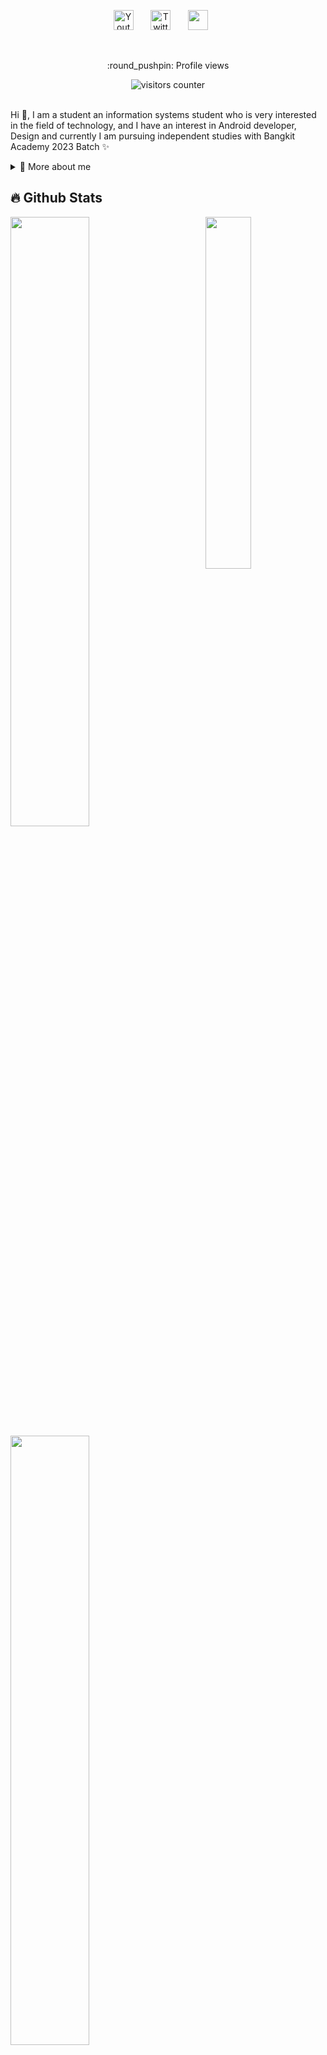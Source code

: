 <p align="center">
  <a href="[https://www.youtube.com/UCRX2pao9vPLyVcPEQWIlUoA](https://www.youtube.com/channel/UCfCL-AUomzxUn_ee_1Q6YYQ)"><img width="32px" alt="Youtube" title="Youtube" src="https://i.imgur.com/qiXu7b2.png"/></a>
  &#8287;&#8287;&#8287;&#8287;&#8287;
  <a href="[https://twitter.com/NezukoSocial](https://twitter.com/Bobbysa23896400)"><img width="32px" alt="Twitter" title="Twitter" src="https://i.imgur.com/OXZM1L6.png"/></a>
  &#8287;&#8287;&#8287;&#8287;&#8287;
  <a [href="https://discord.gg/pochita](https://discord.gg/KBpY2ymg)" alt="Join our community"><img width="32px" src="https://i.imgur.com/OViZO8J.png"/></a>
  &#8287;&#8287;&#8287;&#8287;&#8287;
</p>

<br/>

<p align="center">:round_pushpin: Profile views</p>
<div align="center">
    <img alt="visitors counter" src="https://profile-counter.glitch.me/Oby12/count.svg">
</div>

<br/>

<p>
  
Hi 👋, I am a student an information systems student who is very interested in the field of technology, and I have an interest in Android developer, Design and currently I am pursuing independent studies with Bangkit Academy 2023 Batch ✨

<div>
<details>
  <summary>🧑 More about me</summary>

- 🔭 I have just graduated from the Rise Academy 2023 batch 2 program

- 🌱 I’m currently learning **everything** 🤓

- 🤝 I am looking for friends to study together**

- 👨‍💻 Lets Follow my Linkedid [Lets Connet With Oby]([https://www.linkedin.com/in/sergiogarciagamez/](https://www.linkedin.com/in/bobby-saputra-34339a240/))

- 💬 I am very interested in the field of technology, specifically mobile developer, machine learning and design**

- 📫 My Instagram [bobbysptra12](https://www.instagram.com/bobby_sptra12/)**

</details>
  
</p>
  
<!--
<details>
  <summary>📕 Blog Posts</summary>
  <br />
</details>
</div>
-->

## 🔥 Github Stats

<img align="right" width="38%" src="https://i.imgur.com/VxANS89.jpg"/>

  <a href="https://github.com/Oby12"><img width="50%" src="https://github-readme-stats.vercel.app/api?username=Oby12&theme=radical&title_color=ff3068?"></a>
  <a href="https://github.com/Oby12"><img width="50%" src="http://github-readme-streak-stats.herokuapp.com/?user=Oby12&theme=radical&date_format=M%20j%5B%2C%20Y%5D&ring=ff3068&fire=ff3068&sideNums=ff3068"></a>

## 📘 My top open source projects

<p align="left">
    <a href="https://github.com/Enhanced-TTVDropBot"><img width="25%" src="https://denvercoder1-github-readme-stats.vercel.app/api/pin/?username=Oby12&repo=Enhanced-TTVDropBot&hide_border=true&bg_color=1F222E&title_color=F85D7F&icon_color=F8D866&theme=react&show_icons=false" alt="readme-typing-svg"></a>
  <a href="https://github.com/Oby12/DiscordPlus"><img width="25%" src="https://denvercoder1-github-readme-stats.vercel.app/api/pin?username=Oby12&repo=DiscordPlus&theme=react&bg_color=1F222E&title_color=F85D7F&icon_color=F8D866&hide_border=true&show_icons=false" alt="custom-icon-badges"></a>
</p>

<p align="left">
  <a href="https://github.com/Oby12?tab=repositories&sort=stargazers"><img alt="All Repositories" title="All Repositories" src="https://custom-icon-badges.herokuapp.com/badge/-All%20Repos-2962FF?style=for-the-badge&logoColor=white&logo=repo"/></a>
</p>
<p align="right">
  <a href="https://top.gg/bot/623481583411658753">
    <img alt="nezuko bot" title="Check out Nezuko" src="https://custom-icon-badges.herokuapp.com/badge/Add%20Nezuko-D15E9B.svg?color=%23E05D44&label=Bot&logo=sdfdfsd&logoColor=white&style=for-the-badge&labelColor=CE4630"/></a> 
  <a href="https://www.discord.gg/shiba">
    <img alt="discord community" title="Join our community" src="https://custom-icon-badges.herokuapp.com/discord/624217127540359188?color=%23E1AD0E&logo=comments&logoColor=white&style=for-the-badge&labelColor=C79600"/></a><br>
  <a href="https://github.com/Giingu?tab=repositories&sort=stargazers">
    <img alt="total stars" title="Total stars on GitHub" src="https://custom-icon-badges.herokuapp.com/badge/dynamic/json?logo=star&host=formatted-dynamic-badges.herokuapp.com&formatter=metric&style=for-the-badge&color=55960c&labelColor=%23488207&label=stars&query=%24.stars&url=https%3A%2F%2Fapi.github-star-counter.workers.dev%2Fuser%2FOby12"/></a>
  <a href="https://github.com/Oby12?tab=followers">
    <img alt="followers" title="Follow me on Github" src="https://custom-icon-badges.herokuapp.com/github/followers/Oby12?color=236ad3&labelColor=1155ba&style=for-the-badge&logo=person-add&label=Follow&logoColor=white"/></a>
  <a href="https://github.com/giingu">
    <img alt="views" title="GitHub profile views" src="https://kounter.tk/badge/giingu?label=&color=333&style=for-the-badge&cntSuffix=%20Views"/></a>
</p>



  <!--   GitHub stats graph -->
### 📈 GitHub Activity Graph:
 [![Github Activity Graph](https://github-readme-activity-graph.vercel.app/graph?username=Oby12&theme=github)](https://github.com/Oby12)

 <br>
 <br>
